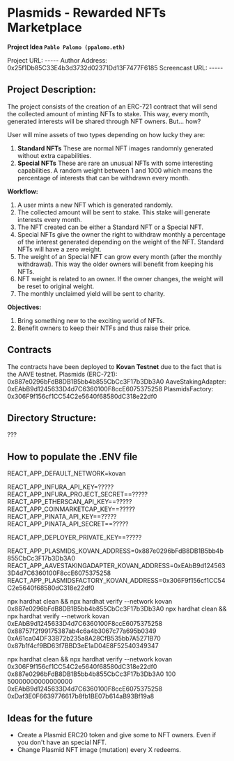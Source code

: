 # Plasmids - Rewarded NFTs Marketplace
**Project Idea `Pablo Palomo (ppalomo.eth)`**

Project URL: -----
Author Address: 0x25f1Db85C33E4b3d3732d02371Dd13F7477F6185
Screencast URL: -----

## Project Description:

The project consists of the creation of an ERC-721 contract that will send the collected amount of minting NFTs to stake. This way, every month, generated interests will be shared through NFT owners. But... how?

User will mine assets of two types depending on how lucky they are:
1. **Standard NFTs** These are normal NFT images randomnly generated without extra capabilities.
2. **Special NFTs** These are rare an unusual NFTs with some interesting capabilities. A random weight between 1 and 1000 which means the percentage of interests that can be withdrawn every month.

**Workflow:** 
1. A user mints a new NFT which is generated randomly.
2. The collected amount will be sent to stake. This stake will generate interests every month.
3. The NFT created can be either a Standard NFT or a Special NFT.
5. Special NFTs give the owner the right to withdraw monthly a percentage of the interest generated depending on the weight of the NFT. Standard NFTs will have a zero weight.
6. The weight of an Special NFT can grow every month (after the monthly withdrawal). This way the older owners will benefit from keeping his NFTs. 
7. NFT weight is related to an owner. If the owner changes, the weight will be reset to original weight.
8. The monthly unclaimed yield will be sent to charity.

**Objectives:** 
1. Bring something new to the exciting world of NFTs.
2. Benefit owners to keep their NTFs and thus raise their price.

## Contracts

The contracts have been deployed to **Kovan Testnet** due to the fact that is the AAVE testnet.
Plasmids (ERC-721): 0x887e0296bFdB8DB1B5bb4b855CbCc3F17b3Db3A0
AaveStakingAdapter: 0xEAbB9d1245633D4d7C6360100F8ccE6075375258
PlasmidsFactory: 0x306F9f156cf1CC54C2e5640f68580dC318e22df0

## Directory Structure:
???

## How to populate the .ENV file
REACT_APP_DEFAULT_NETWORK=kovan

REACT_APP_INFURA_API_KEY=?????
REACT_APP_INFURA_PROJECT_SECRET==?????
REACT_APP_ETHERSCAN_API_KEY==?????
REACT_APP_COINMARKETCAP_KEY==?????
REACT_APP_PINATA_API_KEY==?????
REACT_APP_PINATA_API_SECRET==?????

REACT_APP_DEPLOYER_PRIVATE_KEY==?????

REACT_APP_PLASMIDS_KOVAN_ADDRESS=0x887e0296bFdB8DB1B5bb4b855CbCc3F17b3Db3A0
REACT_APP_AAVESTAKINGADAPTER_KOVAN_ADDRESS=0xEAbB9d1245633D4d7C6360100F8ccE6075375258
REACT_APP_PLASMIDSFACTORY_KOVAN_ADDRESS=0x306F9f156cf1CC54C2e5640f68580dC318e22df0


npx hardhat clean && npx hardhat verify --network kovan 0x887e0296bFdB8DB1B5bb4b855CbCc3F17b3Db3A0
npx hardhat clean && npx hardhat verify --network kovan 0xEAbB9d1245633D4d7C6360100F8ccE6075375258 0x88757f2f99175387ab4c6a4b3067c77a695b0349 0xA61ca04DF33B72b235a8A28CfB535bb7A5271B70 0x87b1f4cf9BD63f7BBD3eE1aD04E8F52540349347

npx hardhat clean && npx hardhat verify --network kovan 0x306F9f156cf1CC54C2e5640f68580dC318e22df0 0x887e0296bFdB8DB1B5bb4b855CbCc3F17b3Db3A0 100 50000000000000000 0xEAbB9d1245633D4d7C6360100F8ccE6075375258 0xDaf3E0F6639776617b8fb1BE07b614aB93Bf19a8

## Ideas for the future
- Create a Plasmid ERC20 token and give some to NFT owners. Even if you don't have an special NFT.
- Change Plasmid NFT image (mutation) every X redeems.

